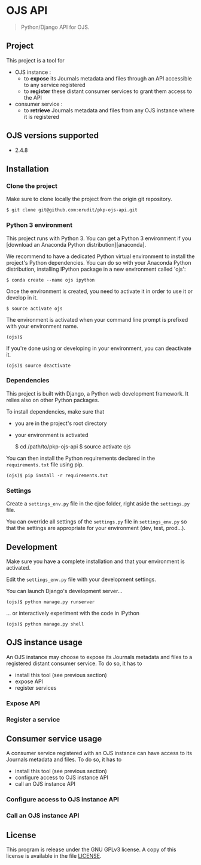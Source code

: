 # OJS API

> Python/Django API for OJS.

## Project

This project is a tool for
* OJS instance :
    * to **expose** its Journals metadata and files through an API accessible to any service registered
    * to **register** these distant consumer services to grant them access to the API
* consumer service :
    * to **retrieve** Journals metadata and files from any OJS instance where it is registered

## OJS versions supported

* 2.4.8

## Installation

### Clone the project

Make sure to clone locally the project from the origin git repository.

    $ git clone git@github.com:erudit/pkp-ojs-api.git

### Python 3 environment

This project runs with Python 3. You can get a Python 3 environment if you
[download an Anaconda Python distribution][anaconda].

We recommend to have a dedicated Python virtual environment to install the
project's Python dependencies. You can do so with your Anaconda Python distribution,
installing IPython package in a new environment called 'ojs':

    $ conda create --name ojs ipython

Once the environment is created, you need to activate it in order to use it or
develop in it.

    $ source activate ojs

The environment is activated when your command line prompt is prefixed with
your environment name.

    (ojs)$

If you're done using or developing in your environment, you can deactivate it.

    (ojs)$ source deactivate

### Dependencies

This project is built with Django, a Python web development framework. It relies
also on other Python packages.

To install dependencies, make sure that
* you are in the project's root directory
* your environment is activated

    $ cd /path/to/pkp-ojs-api
    $ source activate ojs

You can then install the Python requirements declared in the
`requirements.txt` file using pip.

    (ojs)$ pip install -r requirements.txt

### Settings

Create a `settings_env.py` file in the cjoe folder, right aside the `settings.py` file.

You can override all settings of the `settings.py` file in `settings_env.py` so
that the settings are appropriate for your environment (dev, test, prod...).

## Development

Make sure you have a complete installation and that your environment is activated.

Edit the `settings_env.py` file with your development settings.

You can launch Django's development server...

    (ojs)$ python manage.py runserver

... or interactively experiment with the code in IPython

    (ojs)$ python manage.py shell

## OJS instance usage

An OJS instance may choose to expose its Journals metadata and files to a registered distant consumer service. To do so, it has to
* install this tool (see previous section)
* expose API
* register services

### Expose API

### Register a service

## Consumer service usage

A consumer service registered with an OJS instance can have access to its Journals metadata and files. To do so, it has to
* install this tool (see previous section)
* configure access to OJS instance API
* call an OJS instance API

### Configure access to OJS instance API

### Call an OJS instance API

## License

This program is release under the GNU GPLv3 license. A copy of this license is
available in the file [LICENSE][license].

[license]: ./LICENSE
